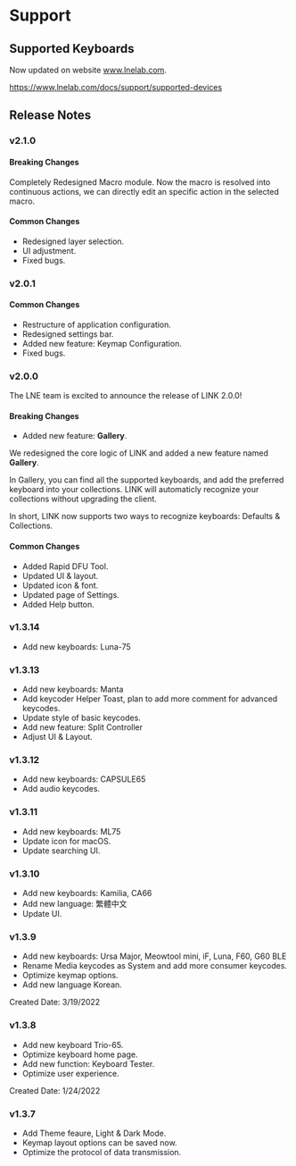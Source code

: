 # Support

## Supported Keyboards

Now updated on website www.lnelab.com.

https://www.lnelab.com/docs/support/supported-devices


## Release Notes
### v2.1.0
#### Breaking Changes
Completely Redesigned Macro module. 
Now the macro is resolved into continuous actions, we can directly edit an specific action in the selected macro.

#### Common Changes
* Redesigned layer selection.
* UI adjustment.
* Fixed bugs.

### v2.0.1
#### Common Changes
* Restructure of application configuration.
* Redesigned settings bar.
* Added new feature: Keymap Configuration.
* Fixed bugs.

### v2.0.0
The LNE team is excited to announce the release of LINK 2.0.0! 
#### Breaking Changes
* Added new feature: <b>Gallery</b>.

We redesigned the core logic of LINK and added a new feature named <b>Gallery</b>. 

In Gallery, you can find all the supported keyboards, and add the preferred keyboard into your collections. LINK will automaticly recognize your collections without upgrading the client. 

In short, LINK now supports two ways to recognize keyboards: Defaults & Collections.

#### Common Changes
* Added Rapid DFU Tool.
* Updated UI & layout.
* Updated icon & font.
* Updated page of Settings.
* Added Help button.

### v1.3.14
* Add new keyboards: Luna-75

### v1.3.13
* Add new keyboards: Manta
* Add keycoder Helper Toast, plan to add more comment for advanced keycodes.
* Update style of basic keycodes.
* Add new feature: Split Controller
* Adjust UI & Layout.

### v1.3.12
* Add new keyboards: CAPSULE65
* Add audio keycodes.

### v1.3.11
* Add new keyboards: ML75
* Update icon for macOS.
* Update searching UI.

### v1.3.10
* Add new keyboards: Kamilia, CA66
* Add new language: 繁體中文
* Update UI.

### v1.3.9
* Add new keyboards: Ursa Major, Meowtool mini, iF, Luna, F60, G60 BLE 
* Rename Media keycodes as System and add more consumer keycodes.
* Optimize keymap options.
* Add new language Korean.

Created Date: 3/19/2022

### v1.3.8
* Add new keyboard Trio-65.
* Optimize keyboard home page.
* Add new function: Keyboard Tester.
* Optimize user experience.

Created Date: 1/24/2022

### v1.3.7
* Add Theme feaure, Light & Dark Mode.
* Keymap layout options can be saved now.
* Optimize the protocol of data transmission.
